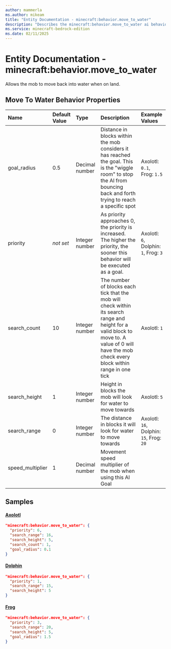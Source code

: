 ```yaml
---
author: mammerla
ms.author: mikeam
title: "Entity Documentation - minecraft:behavior.move_to_water"
description: "Describes the minecraft:behavior.move_to_water ai behavior component"
ms.service: minecraft-bedrock-edition
ms.date: 02/11/2025 
---
```


# Entity Documentation - minecraft:behavior.move_to_water

Allows the mob to move back into water when on land.


## Move To Water Behavior Properties

|Name       |Default Value |Type |Description |Example Values |
|:----------|:-------------|:----|:-----------|:------------- |
| goal_radius | 0.5 | Decimal number | Distance in blocks within the mob considers it has reached the goal. This is the "wiggle room" to stop the AI from bouncing back and forth trying to reach a specific spot | Axolotl: `0.1`, Frog: `1.5` | 
| priority | *not set* | Integer number | As priority approaches 0, the priority is increased. The higher the priority, the sooner this behavior will be executed as a goal. | Axolotl: `6`, Dolphin: `1`, Frog: `3` | 
| search_count | 10 | Integer number | The number of blocks each tick that the mob will check within its search range and height for a valid block to move to. A value of 0 will have the mob check every block within range in one tick | Axolotl: `1` | 
| search_height | 1 | Integer number | Height in blocks the mob will look for water to move towards | Axolotl: `5` | 
| search_range | 0 | Integer number | The distance in blocks it will look for water to move towards | Axolotl: `16`, Dolphin: `15`, Frog: `20` | 
| speed_multiplier | 1 | Decimal number | Movement speed multiplier of the mob when using this AI Goal |  | 

## Samples

#### [Axolotl](https://github.com/Mojang/bedrock-samples/tree/preview/behavior_pack/entities/axolotl.json)


```json
"minecraft:behavior.move_to_water": {
  "priority": 6,
  "search_range": 16,
  "search_height": 5,
  "search_count": 1,
  "goal_radius": 0.1
}
```

#### [Dolphin](https://github.com/Mojang/bedrock-samples/tree/preview/behavior_pack/entities/dolphin.json)


```json
"minecraft:behavior.move_to_water": {
  "priority": 1,
  "search_range": 15,
  "search_height": 5
}
```

#### [Frog](https://github.com/Mojang/bedrock-samples/tree/preview/behavior_pack/entities/frog.json)


```json
"minecraft:behavior.move_to_water": {
  "priority": 3,
  "search_range": 20,
  "search_height": 5,
  "goal_radius": 1.5
}
```
